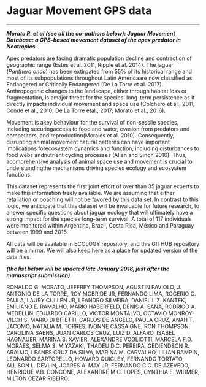 # Jaguar Movement GPS data
--------------------------------------------------------
***Morato R. et al (see all the co-authors below): Jaguar Movement Database: a GPS-based movement dataset of the apex predator in Neotropics.***

Apex predators are facing dramatic population decline and contraction of geographic range (Estes et al. 2011, Ripple et al. 2014). The jaguar (*Panthera onca*) has been extirpated from 55% of its historical range and most of its subpopulations throughout Latin Americaare now classified as Endangered or Critically Endangered (De La Torre et al. 2017). Anthropogenic changes to the landscape, either through habitat loss or fragmentation, is amajor threat for the species’ long-term persistence as it directly impacts individual movement and space use (Colchero et al., 2011; Conde et al., 2010; De La Torre etal., 2017; Morato et al., 2016).

Movement is akey behaviour for the survival of non-sessile species, including securingaccess to food and water, evasion from predators and competitors, and reproduction(Morales et al. 2010). Consequently, disrupting animal movement natural patterns can have important implications forecosystem dynamics and function, including disturbances to food webs andnutrient cycling processes (Allen and Singh 2016). Thus, acomprehensive analysis of animal space use and movement is crucial to understandingthe mechanisms driving species ecology and ecosystem functions.

This dataset represents the first joint effort of over than 35 jaguar experts to make this information freely available. We are assuming that either retaliation or poaching will not be favored by this data set. In contrast to this logic, we anticipate that this dataset will be invaluable for future research, to answer specific questions about jaguar ecology that will ultimately have a strong impact for the species long-term survival. A total of 117 individuals were monitored within Argentina, Brazil, Costa Rica, México and Paraguay between 1999 and 2016. 

All data will be available in ECOLOGY repository, and this GITHUB repository will be a mirror. We will also keep here as a place for updated version of the data files.

***(the list below will be updated late January 2018, just after the manuscript submission)***

RONALDO G. MORATO, JEFFREY THOMPSON, AGUSTIN PAVIOLO,  J. ANTONIO DE LA TORRE, ROY MCBRIDE JR, FERNANDO LIMA, ROGERIO C. PAULA, LAURY CULLEN JR, LEANDRO SILVEIRA, DANIEL L.Z. KANTEK, EMILIANO E. RAMALHO, MARIO HABERFELD, DENIS A. SANA, RODRIGO A. MEDELLIN, EDUARDO CARILLO, VICTOR MONTALVO, OCTAVIO MONROY-VILCHIS, MARIO DI BITETTI, CARLOS DE ANGELO, PAULA CRUZ, ANAH T. JACOMO, NATALIA M. TORRES, IVONNE CASSAIGNE, RON THOMPSON, CAROLINA SAENS, JUAN CARLOS CRUZ, LUIZ D. ALFARO, ISABEL HAGNAUER, MARINA S. XAVIER, ALEXANDRE VOGLIOTTI, MARCELA F.D. MORAES,  SELMA S. MIYAZAKI, THADEU D.C. PEREIRA, GEDIENDSON R. ARAUJO, LEANES CRUZ DA SILVA, MARINA M. CARVALHO, LILIAN RAMPIN, LEONARDO SARTORELLO, HOWARD QUIGLEY, FERNANDO TORTATO, ALLISON L. DEVLIN, JOARES A. MAY JR, FERNANDO C.C. DE AZEVEDO, HENRIQUE V.B. CONCONE, ALEXANDRE M.C. LOPES, CYNTHIA E. WIDMER, MILTON CEZAR RIBEIRO. 

